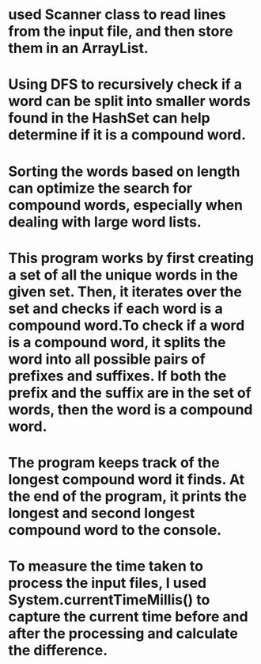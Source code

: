 # used  Scanner class to read lines from the input file, and then store them in an ArrayList.
# Using DFS to recursively check if a word can be split into smaller words found in the HashSet can help determine if it is a compound word.
# Sorting the words based on length can optimize the search for compound words, especially when dealing with large word lists.
# This program works by first creating a set of all the unique words in the given set. Then, it iterates over the set and checks if each word is a compound word.To check if a word is a compound word, it splits the word into all possible pairs of prefixes and suffixes. If both the prefix and the suffix are in the set of words, then the word is a compound word.
# The program keeps track of the longest compound word it finds. At the end of the program, it prints the longest and second longest compound word to the console.
# To measure the time taken to process the input files, I used System.currentTimeMillis() to capture the current time before and after the processing and calculate the difference.
